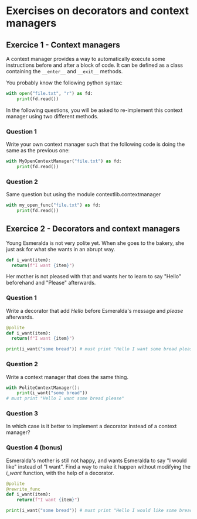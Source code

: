 # Exercises on decorators and context managers

## Exercice 1 - Context managers

A context manager provides a way to automatically execute some instructions before and after a block of code. 
It can be defined as a class containing the ```__enter__``` and ```__exit__``` methods.

You probably know the following python syntax:
```py
with open("file.txt", "r") as fd:
    print(fd.read())
```

In the following questions, you will be asked to re-implement this context manager using two different methods. 

### Question 1

Write your own context manager such that the following code is doing the same as the previous one:

```py
with MyOpenContextManager("file.txt") as fd:
    print(fd.read())
```

### Question 2

Same question but using the module contextlib.contextmanager

```py
with my_open_func("file.txt") as fd:
    print(fd.read())
```

## Exercice 2 - Decorators and context managers

Young Esmeralda is not very polite yet. When she goes to the bakery, she just ask for what she wants in an abrupt way.

```py
def i_want(item):
  return(f"I want {item}")
```

Her mother is not pleased with that and wants her to learn to say "Hello" beforehand and "Please" afterwards.

### Question 1

Write a decorator that add *Hello* before Esmeralda's message and *please* afterwards.

```py
@polite
def i_want(item):
  return(f"I want {item}")

print(i_want("some bread")) # must print "Hello I want some bread please" 
```

### Question 2

Write a context manager that does the same thing.

```py
with PoliteContextManager():
    print(i_want("some bread")) 
# must print "Hello I want some bread please"
```

### Question 3

In which case is it better to implement a decorator instead of a context manager?

### Question 4 (bonus)

Esmeralda's mother is still not happy, and wants Esmeralda to say "I would like" instead of "I want".
Find a way to make it happen without modifying the *i_want* function, with the help of a decorator.

```py
@polite
@rewrite_func
def i_want(item):
    return(f"I want {item}")

print(i_want("some bread")) # must print "Hello I would like some bread please"
```
